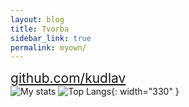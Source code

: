 ```yaml
---
layout: blog
title: Tvorba
sidebar_link: true
permalink: myown/
---
```


<i class="fab fa-github"></i> <a style="font-size: 150%" href="https://github.com/kudlav" rel="noreferer">github.com/kudlav</a>  
![My stats](https://github-readme-stats.vercel.app/api?username=kudlav&show_icons=true&hide_border=true&include_all_commits=true&count_private=true&hide_title=true)
![Top Langs](https://github-readme-stats.vercel.app/api/top-langs/?username=kudlav&layout=compact&hide_border=true){: width="330" }
